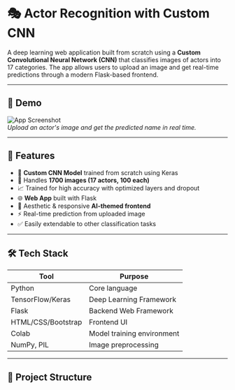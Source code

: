 # 🎭 Actor Recognition with Custom CNN

A deep learning web application built from scratch using a **Custom Convolutional Neural Network (CNN)** that classifies images of actors into 17 categories. The app allows users to upload an image and get real-time predictions through a modern Flask-based frontend.

---

## 📸 Demo

![App Screenshot](static/assets/demo.png)  
*Upload an actor's image and get the predicted name in real time.*

---

## 🚀 Features

- 🎯 **Custom CNN Model** trained from scratch using Keras
- 🧠 Handles **1700 images (17 actors, 100 each)**
- 📈 Trained for high accuracy with optimized layers and dropout
- 🌐 **Web App** built with Flask
- 🎨 Aesthetic & responsive **AI-themed frontend**
- ⚡ Real-time prediction from uploaded image
- ✅ Easily extendable to other classification tasks

---

## 🛠️ Tech Stack

| Tool            | Purpose                             |
|----------------|-------------------------------------|
| Python          | Core language                      |
| TensorFlow/Keras| Deep Learning Framework            |
| Flask           | Backend Web Framework              |
| HTML/CSS/Bootstrap | Frontend UI                    |
| Colab           | Model training environment         |
| NumPy, PIL      | Image preprocessing                |

---

## 📂 Project Structure

